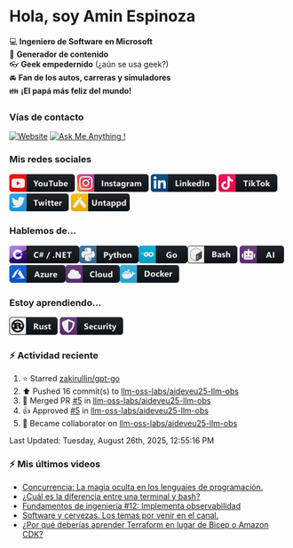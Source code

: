 # Hola, soy Amin Espinoza

:computer: **Ingeniero de Software en Microsoft**  
:pencil: **Generador de contenido**  
:eyeglasses: **Geek empedernido** (¿aún se usa geek?)  
:oncoming_automobile: **Fan de los autos, carreras y simuladores**  
:family: **¡El papá más feliz del mundo!**

### Vías de contacto

[![Website](https://img.shields.io/badge/aminespinoza.com-up-green?style=for-the-badge)][website]
[![Ask Me Anything !](https://img.shields.io/badge/Ask%20me-anything-1abc9c.svg?style=for-the-badge)](https://calendly.com/aminespinoza/consultoria)

### Mis redes sociales
[<img src="./assets/social/youtube.png"/>][youtube]
[<img src="./assets/social/instagram.png"/>][instagram]
[<img src="./assets/social/linkedin.png"/>][linkedin]
[<img src="./assets/social/tiktok.png"/>][linkedin]
[<img src="./assets/social/twitter.png"/>][twitter]
[<img src="./assets/social/untappd.png"/>][untappd]

### Hablemos de...
<img src="./assets/tech/csharp_dotnet.png"/><img src="./assets/tech/python.png"/><img src="./assets/tech/go.png"/><img src="./assets/tech/bash.png"/>
<img src="./assets/tech/ai.png"/><img src="./assets/tech/azure.png"/><img src="./assets/tech/cloud.png"/><img src="./assets/tech/docker.png"/>

### Estoy aprendiendo...
<img src="./assets/tech/rust.png"/> <img src="./assets/tech/security.png"/>


### :zap: Actividad reciente
<!--RECENT_ACTIVITY:start-->
1. ⭐ Starred [zakirullin/gpt-go](https://github.com/zakirullin/gpt-go)<br>
2. ⬆️ Pushed 16 commit(s) to [llm-oss-labs/aideveu25-llm-obs](https://github.com/llm-oss-labs/aideveu25-llm-obs)<br>
3. 🎉 Merged PR [#5](https://github.com/llm-oss-labs/aideveu25-llm-obs/pull/5) in [llm-oss-labs/aideveu25-llm-obs](https://github.com/llm-oss-labs/aideveu25-llm-obs)<br>
4. 👍 Approved [#5](https://github.com/llm-oss-labs/aideveu25-llm-obs/pull/5#pullrequestreview-3148154223) in [llm-oss-labs/aideveu25-llm-obs](https://github.com/llm-oss-labs/aideveu25-llm-obs)<br>
5. 🤝 Became collaborator on [llm-oss-labs/aideveu25-llm-obs](https://github.com/llm-oss-labs/aideveu25-llm-obs)<br>
<!--RECENT_ACTIVITY:end-->
<!--RECENT_ACTIVITY:last_update-->
Last Updated: Tuesday, August 26th, 2025, 12:55:16 PM
<!--RECENT_ACTIVITY:last_update_end-->

### :zap: Mis últimos videos
<!-- YOUTUBE:START -->
- [Concurrencia: La magia oculta en los lenguajes de programación.](https://www.youtube.com/watch?v=DENi2vK1uG4)
- [¿Cuál es la diferencia entre una terminal y bash?](https://www.youtube.com/shorts/9yMsU7I3mOw)
- [Fundamentos de ingeniería #12: Implementa observabilidad](https://www.youtube.com/shorts/xSIQd5tAuvA)
- [Software y cervezas. Los temas por venir en el canal.](https://www.youtube.com/watch?v=DvJDwb97v0Q)
- [¿Por qué deberías aprender Terraform en lugar de Bicep o Amazon CDK?](https://www.youtube.com/shorts/wkGExwOouDI)
<!-- YOUTUBE:END -->


[website]: https://aminespinoza.com/
[twitter]: https://twitter.com/aminespinoza
[youtube]: https://www.youtube.com/c/AminEspinoza
[linkedin]: https://www.linkedin.com/in/amin-espinoza-71b24661/
[instagram]: https://www.instagram.com/aminespinoza10/
[untappd]: https://untappd.com/user/aminespinoza
